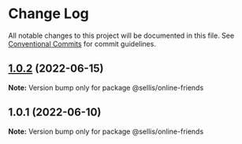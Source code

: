 # Change Log

All notable changes to this project will be documented in this file.
See [Conventional Commits](https://conventionalcommits.org) for commit guidelines.

## [1.0.2](https://github.com/scottellis64/lerna-monorepo/compare/@sellis/online-friends@1.0.1...@sellis/online-friends@1.0.2) (2022-06-15)

**Note:** Version bump only for package @sellis/online-friends





## 1.0.1 (2022-06-10)

**Note:** Version bump only for package @sellis/online-friends
